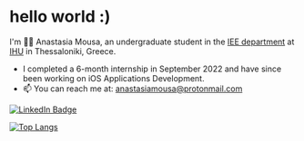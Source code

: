 <h1>
  hello world :)
</h1>

I'm 👩‍💻 Anastasia Mousa, an undergraduate student in the [IEE department](https://www.iee.ihu.gr/en/) at [IHU](https://www.ihu.gr/) in Thessaloniki, Greece.

- I completed a 6-month internship in September 2022 and have since been working on iOS Applications Development.
- 📫 You can reach me at: anastasiamousa@protonmail.com
<div id="badges">
  <a href="https://www.linkedin.com/in/anastasia-mousa">
    <img src="https://img.shields.io/badge/LinkedIn-blue?style=for-the-badge&logo=linkedin&logoColor=white" alt="LinkedIn Badge"/>
  </a>
 <br>
  
[![Top Langs](https://github-readme-stats.vercel.app/api/top-langs/?username=anastasiamousa&layout=compact)](https://github.com/anastasiamousa/github-readme-stats) &nbsp; &nbsp;

<!--
**anastasiamousa/anastasiamousa** is a ✨ _special_ ✨ repository because its `README.md` (this file) appears on your GitHub profile.
![Ana's GitHub stats](https://github-readme-stats.vercel.app/api?username=anastasiamousa&show_icons=true&theme=tokyonight)

Here are some ideas to get you started:

- 🔭 I’m currently working on ...
- 🌱 I’m currently learning ...
- 👯 I’m looking to collaborate on ...
- 🤔 I’m looking for help with ...
- 💬 Ask me about ...
- 📫 How to reach me: ...
- 😄 Pronouns: ...
- ⚡ Fun fact: ...
-->
